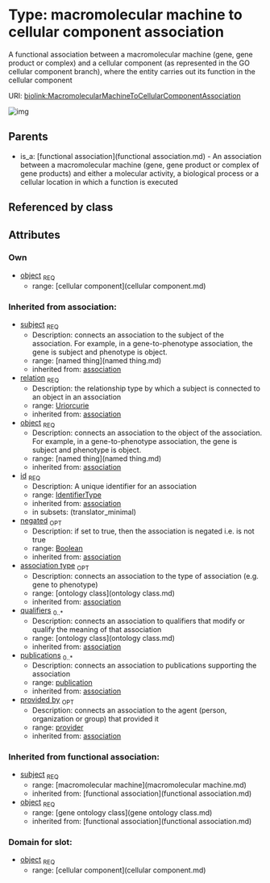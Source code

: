 
# Type: macromolecular machine to cellular component association


A functional association between a macromolecular machine (gene, gene product or complex) and a cellular component (as represented in the GO cellular component branch), where the entity carries out its function in the cellular component

URI: [biolink:MacromolecularMachineToCellularComponentAssociation](https://w3id.org/biolink/vocab/MacromolecularMachineToCellularComponentAssociation)


![img](http://yuml.me/diagram/nofunky;dir:TB/class/\[Provider]<provided%20by(i)%200..1-%20\[MacromolecularMachineToCellularComponentAssociation|relation(i):uriorcurie;id(i):identifier_type;negated(i):boolean%20%3F],%20\[Publication]<publications(i)%200..*-%20\[MacromolecularMachineToCellularComponentAssociation],%20\[OntologyClass]<qualifiers(i)%200..*-%20\[MacromolecularMachineToCellularComponentAssociation],%20\[OntologyClass]<association%20type(i)%200..1-%20\[MacromolecularMachineToCellularComponentAssociation],%20\[MacromolecularMachine]<subject(i)%201..1-%20\[MacromolecularMachineToCellularComponentAssociation],%20\[CellularComponent]<object%201..1-%20\[MacromolecularMachineToCellularComponentAssociation],%20\[FunctionalAssociation]^-\[MacromolecularMachineToCellularComponentAssociation])

## Parents

 *  is_a: [functional association](functional association.md) - An association between a macromolecular machine (gene, gene product or complex of gene products) and either a molecular activity, a biological process or a cellular location in which a function is executed

## Referenced by class


## Attributes


### Own

 * [object](macromolecular_machine_to_cellular_component_association_object.md)  <sub>REQ</sub>
    * range: [cellular component](cellular component.md)

### Inherited from association:

 * [subject](subject.md)  <sub>REQ</sub>
    * Description: connects an association to the subject of the association. For example, in a gene-to-phenotype association, the gene is subject and phenotype is object.
    * range: [named thing](named thing.md)
    * inherited from: [association](association.md)
 * [relation](relation.md)  <sub>REQ</sub>
    * Description: the relationship type by which a subject is connected to an object in an association
    * range: [Uriorcurie](type/Uriorcurie.md)
    * inherited from: [association](association.md)
 * [object](object.md)  <sub>REQ</sub>
    * Description: connects an association to the object of the association. For example, in a gene-to-phenotype association, the gene is subject and phenotype is object.
    * range: [named thing](named thing.md)
    * inherited from: [association](association.md)
 * [id](association_id.md)  <sub>REQ</sub>
    * Description: A unique identifier for an association
    * range: [IdentifierType](type/IdentifierType.md)
    * inherited from: [association](association.md)
    * in subsets: (translator_minimal)
 * [negated](negated.md)  <sub>OPT</sub>
    * Description: if set to true, then the association is negated i.e. is not true
    * range: [Boolean](type/Boolean.md)
    * inherited from: [association](association.md)
 * [association type](association_type.md)  <sub>OPT</sub>
    * Description: connects an association to the type of association (e.g. gene to phenotype)
    * range: [ontology class](ontology class.md)
    * inherited from: [association](association.md)
 * [qualifiers](qualifiers.md)  <sub>0..*</sub>
    * Description: connects an association to qualifiers that modify or qualify the meaning of that association
    * range: [ontology class](ontology class.md)
    * inherited from: [association](association.md)
 * [publications](publications.md)  <sub>0..*</sub>
    * Description: connects an association to publications supporting the association
    * range: [publication](publication.md)
    * inherited from: [association](association.md)
 * [provided by](provided_by.md)  <sub>OPT</sub>
    * Description: connects an association to the agent (person, organization or group) that provided it
    * range: [provider](provider.md)
    * inherited from: [association](association.md)

### Inherited from functional association:

 * [subject](functional_association_subject.md)  <sub>REQ</sub>
    * range: [macromolecular machine](macromolecular machine.md)
    * inherited from: [functional association](functional association.md)
 * [object](functional_association_object.md)  <sub>REQ</sub>
    * range: [gene ontology class](gene ontology class.md)
    * inherited from: [functional association](functional association.md)

### Domain for slot:

 * [object](macromolecular_machine_to_cellular_component_association_object.md)  <sub>REQ</sub>
    * range: [cellular component](cellular component.md)
